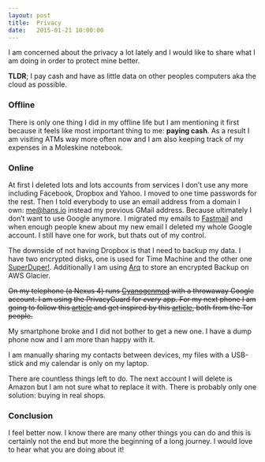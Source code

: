 ```yaml
---
layout: post
title:  Privacy
date:   2015-01-21 10:00:00
---
```


I am concerned about the privacy a lot lately and I would like to share what I am doing in order to protect mine better.

__TLDR__; I pay cash and have as little data on other peoples computers aka the cloud as possible.

### Offline

There is only one thing I did in my offline life but I am mentioning it first because it feels like most important thing to me: __paying cash__. As a result I am visiting ATMs way more often now and I am also keeping track of my expenses in a Moleskine notebook.

### Online

At first I deleted lots and lots accounts from services I don’t use any more including Facebook, Dropbox and Yahoo. I moved to one time passwords for the rest. Then I told everybody to use an email address from a domain I own: me@hans.io instead my previous GMail address. Because ultimately I don’t want to use Google anymore. I migrated my emails to [Fastmail](https://www.fastmail.com) and when enough people knew about my new email I deleted my whole Google account. I still have one for work, but thats out of my control.

The downside of not having Dropbox is that I need to backup my data. I have two encrypted disks, one is used for Time Machine and the other one [SuperDuper!](http://www.shirt-pocket.com/SuperDuperDescription.html). Additionally I am using [Arq](http://www.haystacksoftware.com/arq) to store an encrypted Backup on AWS Glacier.

~~On my telephone (a Nexus 4) runs [Cyanogenmod](http://www.cyanogenmod.com) with a throwaway Google account. I am using the PrivacyGuard for _every_ app. For my next phone I am going to follow this [article](https://blog.torproject.org/blog/mission-impossible-hardening-android-security-and-privacy) and get inspired by this [article](https://people.torproject.org/~ioerror/skunkworks/moto_e/), both from the Tor people.~~

My smartphone broke and I did not bother to get a new one. I have a dump phone now and I am more than happy with it.

I am manually sharing my contacts between devices, my files with a USB-stick and my calendar is only on my laptop.

There are countless things left to do. The next account I will delete is Amazon but I am not sure what to replace it with. There is probably only one solution: buying in real shops.

### Conclusion

I feel better now. I know there are many other things you can do and this is certainly not the end but more the beginning of a long journey. I would love to hear what you are doing about it!
